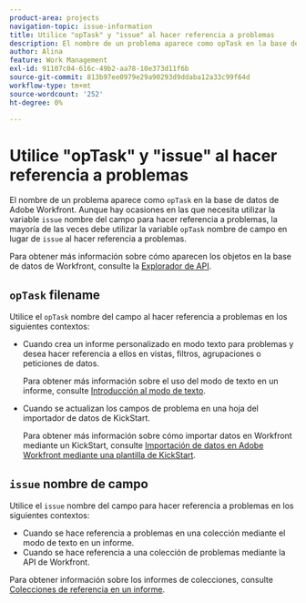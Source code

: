 ```yaml
---
product-area: projects
navigation-topic: issue-information
title: Utilice "opTask" y "issue" al hacer referencia a problemas
description: El nombre de un problema aparece como opTask en la base de datos de Adobe Workfront. Aunque hay ocasiones en que necesita utilizar el nombre del campo de problema para hacer referencia a problemas, la mayoría de las veces debe utilizar el nombre del campo opTask en lugar de problema al hacer referencia a problemas.
author: Alina
feature: Work Management
exl-id: 91107c04-616c-49b2-aa78-10e373d11f6b
source-git-commit: 813b97ee0979e29a90293d9ddaba12a33c99f64d
workflow-type: tm+mt
source-wordcount: '252'
ht-degree: 0%

---
```


# Utilice &quot;opTask&quot; y &quot;issue&quot; al hacer referencia a problemas

El nombre de un problema aparece como `opTask` en la base de datos de Adobe Workfront. Aunque hay ocasiones en las que necesita utilizar la variable `issue` nombre del campo para hacer referencia a problemas, la mayoría de las veces debe utilizar la variable `opTask` nombre de campo en lugar de `issue` al hacer referencia a problemas.

Para obtener más información sobre cómo aparecen los objetos en la base de datos de Workfront, consulte la [Explorador de API](https://developer.adobe.com/workfront/api-explorer/).

## `opTask` filename

Utilice el `opTask` nombre del campo al hacer referencia a problemas en los siguientes contextos:

* Cuando crea un informe personalizado en modo texto para problemas y desea hacer referencia a ellos en vistas, filtros, agrupaciones o peticiones de datos.

   Para obtener más información sobre el uso del modo de texto en un informe, consulte [Introducción al modo de texto](../../../reports-and-dashboards/reports/text-mode/understand-text-mode.md).

<!--* When you pull information about issues using our API.  
  For more information about the Workfront API, see [Adobe Workfront API](../../../wf-api/workfront-api.md)-->

* Cuando se actualizan los campos de problema en una hoja del importador de datos de KickStart.

   Para obtener más información sobre cómo importar datos en Workfront mediante un KickStart, consulte [Importación de datos en Adobe Workfront mediante una plantilla de KickStart](../../../administration-and-setup/manage-workfront/using-kick-starts/import-data-via-kickstarts.md).

## `issue` nombre de campo

Utilice el `issue` nombre del campo para hacer referencia a problemas en los siguientes contextos:

* Cuando se hace referencia a problemas en una colección mediante el modo de texto en un informe.
* Cuando se hace referencia a una colección de problemas mediante la API de Workfront.

Para obtener información sobre los informes de colecciones, consulte [Colecciones de referencia en un informe](../../../reports-and-dashboards/reports/text-mode/reference-collections-report.md).

<!--
<note type="tip">
For information about how issues appear in a collection, see the
<a href="https://developer.adobe.com/workfront/api-explorer/" target="_blank">API Explorer</a> and select the API Unsupported option from the upper-right corner of the page.
<br>(NOTE: Drafted because this might not be needed.)
</note>
-->
